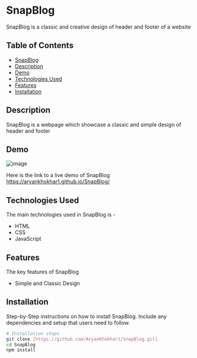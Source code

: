 # SnapBlog
SnapBlog is a classic and creative design of header and footer of a website

## Table of Contents

- [SnapBlog](#snapblog)
- [Description](#description)
- [Demo](#demo)
- [Technologies Used](#technologies-used)
- [Features](#features)
- [Installation](#installation)

## Description

SnapBlog is a webpage which showcase a classic and simple design of header and footer

## Demo

![image](https://github.com/AryanKhokhar1/SnapBlog/assets/117306452/485f9fdc-5660-44b3-a0b7-c46497550f13)

Here is the link to a live demo of SnapBlog
https://aryankhokhar1.github.io/SnapBlog/

## Technologies Used

The main technologies used in SnapBlog is -

- HTML
- CSS
- JavaScript

## Features

The key features of SnapBlog

- Simple and Classic Design


## Installation

Step-by-Step instructions on how to install SnapBlog. Include any dependencies and setup that users need to follow.

```bash
# Installation steps
git clone [https://github.com/AryanKhokhar1/SnapBlog.git]
cd SnapBlog
npm install
